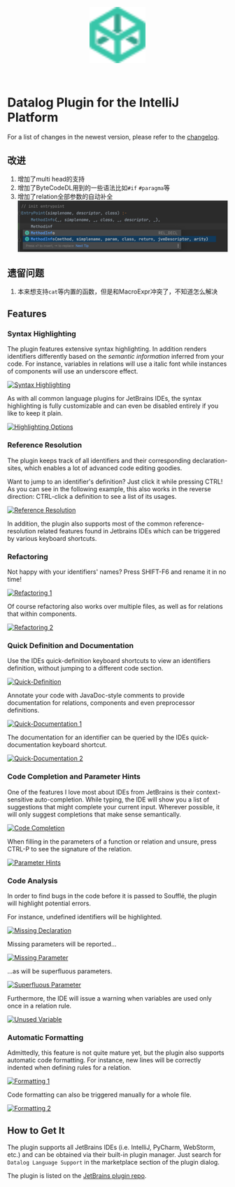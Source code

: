 <div style="text-align: center;">
    <p align="center">
      <img alt="Datalog IntelliJ" width="128" height="128" src="src/main/resources/icon.svg">
    </p>
</div>
<br>

# Datalog Plugin for the IntelliJ Platform
For a list of changes in the newest version, please refer to the [changelog](./CHANGELOG.md).

## 改进
1. 增加了multi head的支持
2. 增加了ByteCodeDL用到的一些语法比如`#if` `#paragma`等
3. 增加了relation全部参数的自动补全
![re](./img/relation_all_param_completion.png)

## 遗留问题
1. 本来想支持`cat`等内置的函数，但是和MacroExpr冲突了，不知道怎么解决

## Features

### Syntax Highlighting
The plugin features extensive syntax highlighting. In addition renders identifiers differently based on the *semantic information* inferred from your code. For instance, variables in relations will use a italic font while instances of components will use an underscore effect.

[![Syntax Highlighting](https://i.gyazo.com/9eb00d311e6ff2696254796443a24202.png)](https://gyazo.com/9eb00d311e6ff2696254796443a24202)

As with all common language plugins for JetBrains IDEs, the syntax highlighting is fully customizable and can even be disabled entirely if you like to keep it plain.

[![Highlighting Options](https://i.gyazo.com/b1de7ba2792baaffb6cda99a468ed336.png)](https://gyazo.com/b1de7ba2792baaffb6cda99a468ed336)

### Reference Resolution
The plugin keeps track of all identifiers and their corresponding declaration-sites, which enables a lot of advanced code editing goodies.

Want to jump to an identifier's definition? Just click it while pressing CTRL!
As you can see in the following example, this also works in the reverse direction: CTRL-click a definition to see a list of its usages.

[![Reference Resolution](https://i.gyazo.com/24627cf6cf224be5b55a970cd12cd4bc.gif)](https://gyazo.com/24627cf6cf224be5b55a970cd12cd4bc)

In addition, the plugin also supports most of the common reference-resolution related features found in Jetbrains IDEs which can be triggered by various keyboard shortcuts.

### Refactoring
Not happy with your identifiers' names? Press SHIFT-F6 and rename it in no time!

[![Refactoring 1](https://i.gyazo.com/bbe65b48193d7022b344a66dfe5981fd.gif)](https://gyazo.com/bbe65b48193d7022b344a66dfe5981fd)

Of course refactoring also works over multiple files, as well as for relations that within components.

[![Refactoring 2](https://i.gyazo.com/ef03411c9f4563d3a1273ccc0b167b6b.gif)](https://gyazo.com/ef03411c9f4563d3a1273ccc0b167b6b)

### Quick Definition and Documentation
Use the IDEs quick-definition keyboard shortcuts to view an identifiers definition, without jumping to a different code section.

[![Quick-Definition](https://i.gyazo.com/7f508f5feba63e3f18751db4ac17e848.gif)](https://gyazo.com/7f508f5feba63e3f18751db4ac17e848)

Annotate your code with JavaDoc-style comments to provide documentation for relations, components and even preprocessor definitions.

[![Quick-Documentation 1](https://i.gyazo.com/89ee4ba3071a7f6de8b2b0a6de1c8563.png)](https://gyazo.com/89ee4ba3071a7f6de8b2b0a6de1c8563)

The documentation for an identifier can be queried by the IDEs quick-documentation keyboard shortcut.

[![Quick-Documentation 2](https://i.gyazo.com/b6eb6c868d3cc66f95c862c6e2baef81.gif)](https://gyazo.com/b6eb6c868d3cc66f95c862c6e2baef81)

### Code Completion and Parameter Hints
One of the features I love most about IDEs from JetBrains is their context-sensitive auto-completion. While typing, the IDE will show you a list of suggestions that might complete your current input. Wherever possible, it will only suggest completions that make sense semantically.

[![Code Completion](https://i.gyazo.com/dfd8d12380e0e9c52ecf3315ed53bd65.gif)](https://gyazo.com/dfd8d12380e0e9c52ecf3315ed53bd65)

When filling in the parameters of a function or relation and unsure, press CTRL-P to see the signature of the relation.

[![Parameter Hints](https://i.gyazo.com/ecab9bd107398c574a2d832c88098bec.gif)](https://gyazo.com/ecab9bd107398c574a2d832c88098bec)

### Code Analysis
In order to find bugs in the code before it is passed to Soufflé, the plugin will highlight potential errors.

For instance, undefined identifiers will be highlighted.

[![Missing Declaration](https://i.gyazo.com/f8660db4e2fafde96d09a1b8e0f88f93.png)](https://gyazo.com/f8660db4e2fafde96d09a1b8e0f88f93)

Missing parameters will be reported...

[![Missing Parameter](https://i.gyazo.com/8f633ef58c46b18cad93fef81de88a37.png)](https://gyazo.com/8f633ef58c46b18cad93fef81de88a37)

...as will be superfluous parameters.

[![Superfluous Parameter](https://i.gyazo.com/a29d9d9dacd99d00f5c84f090d928102.png)](https://gyazo.com/a29d9d9dacd99d00f5c84f090d928102)

Furthermore, the IDE will issue a warning when variables are used only once in a relation rule.

[![Unused Variable](https://i.gyazo.com/ea25eaf0cc3f0a5e404411e109a2bf44.png)](https://gyazo.com/ea25eaf0cc3f0a5e404411e109a2bf44)

### Automatic Formatting
Admittedly, this feature is not quite mature yet, but the plugin also supports automatic code formatting.
For instance, new lines will be correctly indented when defining rules for a relation.

[![Formatting 1](https://i.gyazo.com/fd38bcd2988f2f27f4f873dd9481a207.gif)](https://gyazo.com/fd38bcd2988f2f27f4f873dd9481a207)

Code formatting can also be triggered manually for a whole file.

[![Formatting 2](https://i.gyazo.com/be9b8b87dec06f56691bbe99df54a6f9.gif)](https://gyazo.com/be9b8b87dec06f56691bbe99df54a6f9)


## How to Get It
The plugin supports all JetBrains IDEs (i.e. IntelliJ, PyCharm, WebStorm, etc.) and can be obtained via their built-in plugin manager.
Just search for `Datalog Language Support` in the marketplace section of the plugin dialog.

The plugin is listed on the [JetBrains plugin repo](https://plugins.jetbrains.com/plugin/13056-datalog-language-support).